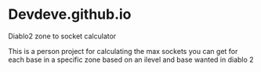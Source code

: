 # Devdeve.github.io
Diablo2 zone to socket calculator

This is a person project for calculating the max sockets you can get for each base in a specific zone based on an ilevel and base wanted in diablo 2